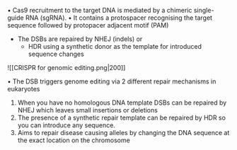 • Cas9 recruitment to the target DNA is mediated by a chimeric single-guide RNA (sgRNA). 
• It contains a protospacer recognising the target sequence followed by protopacer adjacent motif (PAM) 
- The DSBs are repaired by NHEJ (indels) or 
	- HDR using a synthetic donor as the template for introduced sequence changes


![[CRISPR for genomic editing.png|200]]

• The DSB triggers genome editing via 2 different repair mechanisms in eukaryotes 
1. When you have no homologous DNA template DSBs can be repaired by NHEJ which leaves small insertions or deletions 
2. The presence of a synthetic repair template can be repaired by HDR so you can introduce any sequence. 
3. Aims to repair disease causing alleles by changing the DNA sequence at the exact location on the chromosome